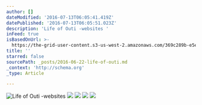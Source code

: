 ```yaml
---
author: []
dateModified: '2016-07-13T06:05:41.419Z'
datePublished: '2016-07-13T06:05:51.023Z'
description: 'Life of Outi -websites '
inFeed: true
isBasedOnUrl: >-
  https://the-grid-user-content.s3-us-west-2.amazonaws.com/369c289b-e5ed-4639-91be-90104eb3e483.jpg
title: ''
starred: false
sourcePath: _posts/2016-06-22-life-of-outi.md
_context: 'http://schema.org'
_type: Article

---
```

![Life of Outi -websites ](https://the-grid-user-content.s3-us-west-2.amazonaws.com/6e87d28d-18b8-47b4-a4cb-aca61c497676.jpg)
![](https://imgflo.herokuapp.com/graph/vahj1ThiexotieMo/ce5b60d513e4dd84fd7573991917cc3c/croprotate.jpg?cropheight=1013&cropwidth=1350&degrees=0&input=https://the-grid-user-content.s3-us-west-2.amazonaws.com/369c289b-e5ed-4639-91be-90104eb3e483.jpg&x=0&y=0)
![](https://imgflo.herokuapp.com/graph/vahj1ThiexotieMo/7b6b30a13ed3c316c92fab8c1f9de8e9/croprotate.jpg?cropheight=1013&cropwidth=1350&degrees=0&input=https://the-grid-user-content.s3-us-west-2.amazonaws.com/62df925b-3b98-47c6-8d8e-96a7645773ff.jpg&x=0&y=0)
![](https://imgflo.herokuapp.com/graph/vahj1ThiexotieMo/9e324fc8c6f932d084af4cbafd908cb1/croprotate.jpg?cropheight=1013&cropwidth=1350&degrees=0&input=https://the-grid-user-content.s3-us-west-2.amazonaws.com/9a7fd789-91a3-43c3-9f65-c1eea2fc4bc1.jpg&x=0&y=0)
![](https://imgflo.herokuapp.com/graph/vahj1ThiexotieMo/615aacab9eb9088989a194abe561abd4/croprotate.jpg?cropheight=1013&cropwidth=1350&degrees=0&input=https://the-grid-user-content.s3-us-west-2.amazonaws.com/696b1b51-02cc-421e-b4ac-c5fa4893d0ee.jpg&x=0&y=0)